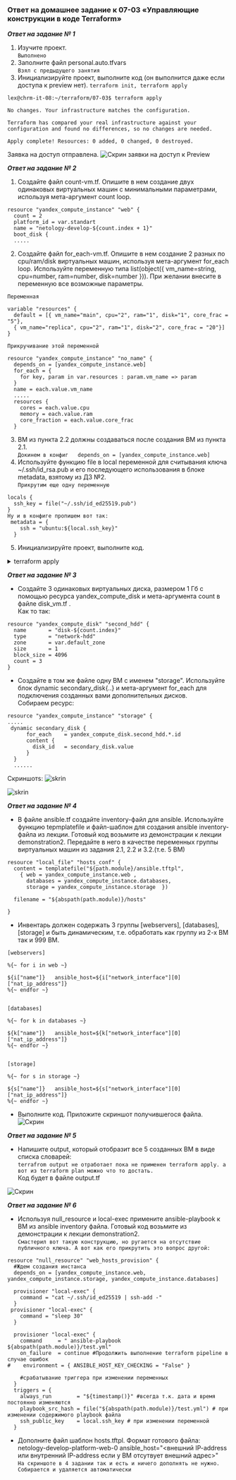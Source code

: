### Ответ на домашнее задание к 07-03 «Управляющие конструкции в коде Terraform»

***Ответ на задание № 1*** 

1. Изучите проект.  
`Выполнено`
2. Заполните файл personal.auto.tfvars  
`Взял с предыдущего занятия`
3. Инициализируйте проект, выполните код (он выполнится даже если доступа к preview нет).
`terraform init, terraform apply`

```commandline
lex@chrm-it-08:~/terraform/07-03$ terraform apply

No changes. Your infrastructure matches the configuration.

Terraform has compared your real infrastructure against your configuration and found no differences, so no changes are needed.

Apply complete! Resources: 0 added, 0 changed, 0 destroyed.

```
Заявка на доступ отправлена.
![Скрин заявки на доступ к Preview](img/01-01.jpg)

***Ответ на задание № 2***

1. Создайте файл count-vm.tf. Опишите в нем создание двух одинаковых виртуальных машин с минимальными параметрами, используя мета-аргумент count loop.
```commandline
resource "yandex_compute_instance" "web" {
  count = 2
  platform_id = var.standart
  name = "netology-develop-${count.index + 1}"
  boot_disk {
  .....
```
2. Создайте файл for_each-vm.tf. Опишите в нем создание 2 разных по cpu/ram/disk виртуальных машин, используя мета-аргумент for_each loop. Используйте переменную типа list(object({ vm_name=string, cpu=number, ram=number, disk=number })). При желании внесите в переменную все возможные параметры.  

`Переменная`
```commandline
variable "resources" {
  default = [{ vm_name="main", cpu="2", ram="1", disk="1", core_frac = "5"},
  { vm_name="replica", cpu="2", ram="1", disk="2", core_frac = "20"}]
}
```
`Прикручивание этой переменной`
```commandline
resource "yandex_compute_instance" "no_name" {
  depends_on = [yandex_compute_instance.web]
  for_each = {
    for key, param in var.resources : param.vm_name => param
  }
  name = each.value.vm_name
  .....
  resources {
    cores = each.value.cpu
    memory = each.value.ram
    core_fraction = each.value.core_frac
  }
```
3. ВМ из пункта 2.2 должны создаваться после создания ВМ из пункта 2.1.  
`Докинем в конфиг   depends_on = [yandex_compute_instance.web]`
4. Используйте функцию file в local переменной для считывания ключа ~/.ssh/id_rsa.pub и его последующего использования в блоке metadata, взятому из ДЗ №2.  
`Прикрутим еще одну переменную`
```commandline
locals {
  ssh_key = file("~/.ssh/id_ed25519.pub")
}
Ну и в конфиге пропишем вот так:
 metadata = {
    ssh = "ubuntu:${local.ssh_key}"
  }
```
5. Инициализируйте проект, выполните код.

<details>
<summary>terraform apply</summary>

```commandline
lex@chrm-it-08:~/terraform/07-03/src$ terraform apply
data.yandex_compute_image.image: Reading...
data.yandex_compute_image.image: Read complete after 0s [id=fd8lape4adm5melne14m]

Terraform used the selected providers to generate the following execution plan. Resource actions are indicated with the following symbols:
  + create

Terraform will perform the following actions:

  # yandex_compute_instance.no_name["main"] will be created
  + resource "yandex_compute_instance" "no_name" {
      + created_at                = (known after apply)
      + folder_id                 = (known after apply)
      + fqdn                      = (known after apply)
      + gpu_cluster_id            = (known after apply)
      + hostname                  = (known after apply)
      + id                        = (known after apply)
      + metadata                  = {
          + "ssh" = <<-EOT
                ubuntu:ssh-ed25519 AAAAC3NzaC1lZDI1NTE5AAAAILiUtF85NVCt/boCAYmIFlh49IRXeiv5TWlY7dY2fO8Z lex@chrm-it-08
            EOT
        }
      + name                      = "main"
      + network_acceleration_type = "standard"
      + platform_id               = "standard-v1"
      + service_account_id        = (known after apply)
      + status                    = (known after apply)
      + zone                      = (known after apply)

      + boot_disk {
          + auto_delete = true
          + device_name = (known after apply)
          + disk_id     = (known after apply)
          + mode        = (known after apply)

          + initialize_params {
              + block_size  = (known after apply)
              + description = (known after apply)
              + image_id    = "fd8lape4adm5melne14m"
              + name        = (known after apply)
              + size        = (known after apply)
              + snapshot_id = (known after apply)
              + type        = "network-hdd"
            }
        }

      + network_interface {
          + index              = (known after apply)
          + ip_address         = (known after apply)
          + ipv4               = true
          + ipv6               = (known after apply)
          + ipv6_address       = (known after apply)
          + mac_address        = (known after apply)
          + nat                = (known after apply)
          + nat_ip_address     = (known after apply)
          + nat_ip_version     = (known after apply)
          + security_group_ids = (known after apply)
          + subnet_id          = "develop"
        }

      + resources {
          + core_fraction = 5
          + cores         = 2
          + memory        = 1
        }
    }

  # yandex_compute_instance.no_name["replica"] will be created
  + resource "yandex_compute_instance" "no_name" {
      + created_at                = (known after apply)
      + folder_id                 = (known after apply)
      + fqdn                      = (known after apply)
      + gpu_cluster_id            = (known after apply)
      + hostname                  = (known after apply)
      + id                        = (known after apply)
      + metadata                  = {
          + "ssh" = <<-EOT
                ubuntu:ssh-ed25519 AAAAC3NzaC1lZDI1NTE5AAAAILiUtF85NVCt/boCAYmIFlh49IRXeiv5TWlY7dY2fO8Z lex@chrm-it-08
            EOT
        }
      + name                      = "replica"
      + network_acceleration_type = "standard"
      + platform_id               = "standard-v1"
      + service_account_id        = (known after apply)
      + status                    = (known after apply)
      + zone                      = (known after apply)

      + boot_disk {
          + auto_delete = true
          + device_name = (known after apply)
          + disk_id     = (known after apply)
          + mode        = (known after apply)

          + initialize_params {
              + block_size  = (known after apply)
              + description = (known after apply)
              + image_id    = "fd8lape4adm5melne14m"
              + name        = (known after apply)
              + size        = (known after apply)
              + snapshot_id = (known after apply)
              + type        = "network-hdd"
            }
        }

      + network_interface {
          + index              = (known after apply)
          + ip_address         = (known after apply)
          + ipv4               = true
          + ipv6               = (known after apply)
          + ipv6_address       = (known after apply)
          + mac_address        = (known after apply)
          + nat                = (known after apply)
          + nat_ip_address     = (known after apply)
          + nat_ip_version     = (known after apply)
          + security_group_ids = (known after apply)
          + subnet_id          = "develop"
        }

      + resources {
          + core_fraction = 20
          + cores         = 2
          + memory        = 1
        }
    }

  # yandex_compute_instance.web[0] will be created
  + resource "yandex_compute_instance" "web" {
      + created_at                = (known after apply)
      + folder_id                 = (known after apply)
      + fqdn                      = (known after apply)
      + gpu_cluster_id            = (known after apply)
      + hostname                  = (known after apply)
      + id                        = (known after apply)
      + metadata                  = {
          + "ssh" = <<-EOT
                ubuntu:ssh-ed25519 AAAAC3NzaC1lZDI1NTE5AAAAILiUtF85NVCt/boCAYmIFlh49IRXeiv5TWlY7dY2fO8Z lex@chrm-it-08
            EOT
        }
      + name                      = "netology-develop-1"
      + network_acceleration_type = "standard"
      + platform_id               = "standard-v1"
      + service_account_id        = (known after apply)
      + status                    = (known after apply)
      + zone                      = (known after apply)

      + boot_disk {
          + auto_delete = true
          + device_name = (known after apply)
          + disk_id     = (known after apply)
          + mode        = (known after apply)

          + initialize_params {
              + block_size  = (known after apply)
              + description = (known after apply)
              + image_id    = "fd8lape4adm5melne14m"
              + name        = (known after apply)
              + size        = (known after apply)
              + snapshot_id = (known after apply)
              + type        = "network-hdd"
            }
        }

      + network_interface {
          + index              = (known after apply)
          + ip_address         = (known after apply)
          + ipv4               = true
          + ipv6               = (known after apply)
          + ipv6_address       = (known after apply)
          + mac_address        = (known after apply)
          + nat                = (known after apply)
          + nat_ip_address     = (known after apply)
          + nat_ip_version     = (known after apply)
          + security_group_ids = (known after apply)
          + subnet_id          = "develop"
        }

      + resources {
          + core_fraction = 5
          + cores         = 2
          + memory        = 1
        }
    }

  # yandex_compute_instance.web[1] will be created
  + resource "yandex_compute_instance" "web" {
      + created_at                = (known after apply)
      + folder_id                 = (known after apply)
      + fqdn                      = (known after apply)
      + gpu_cluster_id            = (known after apply)
      + hostname                  = (known after apply)
      + id                        = (known after apply)
      + metadata                  = {
          + "ssh" = <<-EOT
                ubuntu:ssh-ed25519 AAAAC3NzaC1lZDI1NTE5AAAAILiUtF85NVCt/boCAYmIFlh49IRXeiv5TWlY7dY2fO8Z lex@chrm-it-08
            EOT
        }
      + name                      = "netology-develop-2"
      + network_acceleration_type = "standard"
      + platform_id               = "standard-v1"
      + service_account_id        = (known after apply)
      + status                    = (known after apply)
      + zone                      = (known after apply)

      + boot_disk {
          + auto_delete = true
          + device_name = (known after apply)
          + disk_id     = (known after apply)
          + mode        = (known after apply)

          + initialize_params {
              + block_size  = (known after apply)
              + description = (known after apply)
              + image_id    = "fd8lape4adm5melne14m"
              + name        = (known after apply)
              + size        = (known after apply)
              + snapshot_id = (known after apply)
              + type        = "network-hdd"
            }
        }

      + network_interface {
          + index              = (known after apply)
          + ip_address         = (known after apply)
          + ipv4               = true
          + ipv6               = (known after apply)
          + ipv6_address       = (known after apply)
          + mac_address        = (known after apply)
          + nat                = (known after apply)
          + nat_ip_address     = (known after apply)
          + nat_ip_version     = (known after apply)
          + security_group_ids = (known after apply)
          + subnet_id          = "develop"
        }

      + resources {
          + core_fraction = 5
          + cores         = 2
          + memory        = 1
        }
    }

  # yandex_vpc_network.develop will be created
  + resource "yandex_vpc_network" "develop" {
      + created_at                = (known after apply)
      + default_security_group_id = (known after apply)
      + folder_id                 = (known after apply)
      + id                        = (known after apply)
      + labels                    = (known after apply)
      + name                      = "develop"
      + subnet_ids                = (known after apply)
    }

  # yandex_vpc_security_group.example will be created
  + resource "yandex_vpc_security_group" "example" {
      + created_at = (known after apply)
      + folder_id  = "b1gg31vsahh4l6825v53"
      + id         = (known after apply)
      + labels     = (known after apply)
      + name       = "example_dynamic"
      + network_id = (known after apply)
      + status     = (known after apply)

      + egress {
          + description    = "разрешить весь исходящий трафик"
          + from_port      = 0
          + id             = (known after apply)
          + labels         = (known after apply)
          + port           = -1
          + protocol       = "TCP"
          + to_port        = 65365
          + v4_cidr_blocks = [
              + "0.0.0.0/0",
            ]
          + v6_cidr_blocks = []
        }

      + ingress {
          + description    = "разрешить входящий  http"
          + from_port      = -1
          + id             = (known after apply)
          + labels         = (known after apply)
          + port           = 80
          + protocol       = "TCP"
          + to_port        = -1
          + v4_cidr_blocks = [
              + "0.0.0.0/0",
            ]
          + v6_cidr_blocks = []
        }
      + ingress {
          + description    = "разрешить входящий https"
          + from_port      = -1
          + id             = (known after apply)
          + labels         = (known after apply)
          + port           = 443
          + protocol       = "TCP"
          + to_port        = -1
          + v4_cidr_blocks = [
              + "0.0.0.0/0",
            ]
          + v6_cidr_blocks = []
        }
      + ingress {
          + description    = "разрешить входящий ssh"
          + from_port      = -1
          + id             = (known after apply)
          + labels         = (known after apply)
          + port           = 22
          + protocol       = "TCP"
          + to_port        = -1
          + v4_cidr_blocks = [
              + "0.0.0.0/0",
            ]
          + v6_cidr_blocks = []
        }
    }

  # yandex_vpc_subnet.develop will be created
  + resource "yandex_vpc_subnet" "develop" {
      + created_at     = (known after apply)
      + folder_id      = (known after apply)
      + id             = (known after apply)
      + labels         = (known after apply)
      + name           = "develop"
      + network_id     = (known after apply)
      + v4_cidr_blocks = [
          + "10.0.1.0/24",
        ]
      + v6_cidr_blocks = (known after apply)
      + zone           = "ru-central1-a"
    }

Plan: 7 to add, 0 to change, 0 to destroy.

Do you want to perform these actions?
  Terraform will perform the actions described above.
  Only 'yes' will be accepted to approve.

  Enter a value: 

```
</details>


***Ответ на задание № 3***   
* Создайте 3 одинаковых виртуальных диска, размером 1 Гб с помощью ресурса yandex_compute_disk и мета-аргумента count в файле disk_vm.tf .  
Как то так:
```commandline
resource "yandex_compute_disk" "second_hdd" {
  name       = "disk-${count.index}"
  type       = "network-hdd"
  zone       = var.default_zone
  size       = 1
  block_size = 4096
  count = 3
}
```
* Создайте в том же файле одну ВМ c именем "storage". Используйте блок dynamic secondary_disk{..} и мета-аргумент for_each для подключения созданных вами дополнительных дисков.  
Собираем ресурс:
```commandline
resource "yandex_compute_instance" "storage" {
.....
 dynamic secondary_disk {
      for_each    = yandex_compute_disk.second_hdd.*.id
      content {
        disk_id   = secondary_disk.value
      }
  }
  ......
```
Скриншотs:
![skrin](img/Список%20дисков.jpg)  

![skrin](img/Список%20дисков_2.jpg)

***Ответ на задание № 4***

* В файле ansible.tf создайте inventory-файл для ansible. Используйте функцию tepmplatefile и файл-шаблон для создания ansible inventory-файла из лекции. Готовый код возьмите из демонстрации к лекции demonstration2. Передайте в него в качестве переменных группы виртуальных машин из задания 2.1, 2.2 и 3.2.(т.е. 5 ВМ)  
```commandline
resource "local_file" "hosts_conf" {
  content = templatefile("${path.module}/ansible.tftpl",
    { web = yandex_compute_instance.web ,
      databases = yandex_compute_instance.databases,
      storage = yandex_compute_instance.storage  })

  filename = "${abspath(path.module)}/hosts"

}
```
* Инвентарь должен содержать 3 группы [webservers], [databases], [storage] и быть динамическим, т.е. обработать как группу из 2-х ВМ так и 999 ВМ.  
```commandline
[webservers]

%{~ for i in web ~}

${i["name"]}   ansible_host=${i["network_interface"][0]["nat_ip_address"]}
%{~ endfor ~}


[databases]

%{~ for k in databases ~}

${k["name"]}   ansible_host=${k["network_interface"][0]["nat_ip_address"]}
%{~ endfor ~}


[storage]

%{~ for s in storage ~}

${s["name"]}   ansible_host=${s["network_interface"][0]["nat_ip_address"]}
%{~ endfor ~}
```
* Выполните код. Приложите скриншот получившегося файла.  
![Скрин](img/hosts.jpg)

***Ответ на задание № 5***

* Напишите output, который отобразит все 5 созданных ВМ в виде списка словарей:  
`terrafrom output не отработает пока не применен terraform apply. а вот из terraform plan можно что то достать.`  
Код будет в файле output.tf  

![Скрин](img/output.jpg)

***Ответ на задание № 6***

* Используя null_resource и local-exec примените ansible-playbook к ВМ из ansible inventory файла. Готовый код возьмите из демонстрации к лекции demonstration2.  
`Смастерил вот такую конструкцию, но ругается на отсутствие публичного ключа. А вот как его прикрутить это вопрос другой:`

```commandline
resource "null_resource" "web_hosts_provision" {
  #Ждем создания инстанса
  depends_on = [yandex_compute_instance.web, yandex_compute_instance.storage, yandex_compute_instance.databases]

  provisioner "local-exec" {
    command = "cat ~/.ssh/id_ed25519 | ssh-add -"
  }
 provisioner "local-exec" {
    command = "sleep 30"
  }

  provisioner "local-exec" {
    command     = " ansible-playbook  ${abspath(path.module)}/test.yml"
    on_failure  = continue #Продолжить выполнение terraform pipeline в случае ошибок
#    environment = { ANSIBLE_HOST_KEY_CHECKING = "False" }

    #срабатывание триггера при изменении переменных
  }
  triggers = {
    always_run        = "${timestamp()}" #всегда т.к. дата и время постоянно изменяются
    playbook_src_hash = file("${abspath(path.module)}/test.yml") # при изменении содержимого playbook файла
    ssh_public_key    = local.ssh_key # при изменении переменной
  }
```
* Дополните файл шаблон hosts.tftpl. Формат готового файла: netology-develop-platform-web-0   ansible_host="<внешний IP-address или внутренний IP-address если у ВМ отсутвует внешний адрес>"  
`На скриншоте в 4 задании так и есть и ничего дополнять не нужно. Собирается и удаляется автоматически`